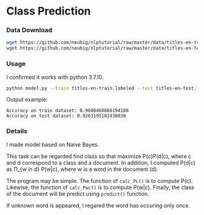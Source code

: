 # Class Prediction

### Data Download
```bash
wget https://github.com/neubig/nlptutorial/raw/master/data/titles-en-train.labeled
wget https://github.com/neubig/nlptutorial/raw/master/data/titles-en-test.labeled
```

### Usage
I confirmed it works with python 3.7.10.
```bash
python model.py --train titles-en-train.labeled --test titles-en-test.labeled
```

Output example:
```
Accuracy on train dataset: 0.9600460666194188
Accuracy on test dataset: 0.9263195182430038
```

### Details
I made model based on Naive Bayes.

This task can be regarded find class so that maximize P(c)P(d|c), where c and d correspond to a class and a document.
In addition, I computed P(d|c) as Π_{w in d} P(w|c), where w is a word in the document (d).

The program may be simple. The function of `calc_Pc()` is to compute P(c). Likewise, the function of `calc_Pwc()` is to compute P(w|c). Finally, the class of the document will be predict using `predict()` function.

If unknown word is appeared, I regared the word has occuring only once.


